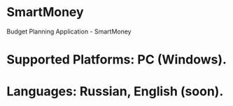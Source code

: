 # SmartMoney
Budget Planning Application - SmartMoney
# Supported Platforms: PC (Windows).
# Languages: Russian, English (soon).
